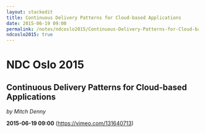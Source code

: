 ```yaml
---
layout: stackedit
title: Continuous Delivery Patterns for Cloud-based Applications
date: 2015-06-19 09:00
permalink: /notes/ndcoslo2015/Continuous-Delivery-Patterns-for-Cloud-based-Applications.html
ndcoslo2015: true
---
```


# NDC Oslo 2015

## Continuous Delivery Patterns for Cloud-based Applications
*by Mitch Denny*

**2015-06-19 09:00** (https://vimeo.com/131640713)